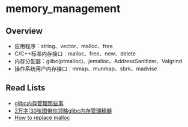 # memory_management

## Overview

* 应用程序：string、vector、malloc、free
* C/C++标准内存接口：malloc、free、new、delete
* 内存分配器：glibc(ptmalloc)、jemalloc、AddressSanitizer、Valgrind
* 操作系统用户内存接口：mmap、munmap、sbrk、madvise

## Read Lists

- [glibc内存管理那些事](https://www.jianshu.com/p/2fedeacfa797)
- [2万字|30张图带你领略glibc内存管理精髓](https://mp.weixin.qq.com/s/nEVkvxsiS3q26JhtDGMwfg)
- [How to replace malloc](https://www.gnu.org/software/libc/manual/html_node/Replacing-malloc.html)